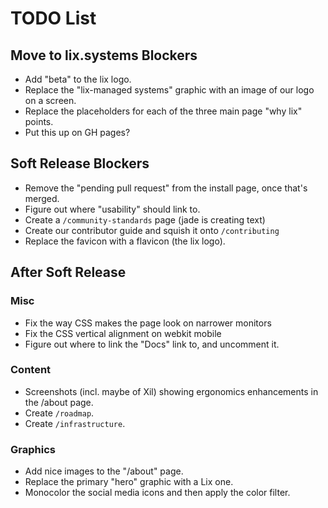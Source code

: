 TODO List
==========

## Move to lix.systems Blockers

- Add "beta" to the lix logo.
- Replace the "lix-managed systems" graphic with an image of our logo on a screen.
- Replace the placeholders for each of the three main page "why lix" points.
- Put this up on GH pages?

## Soft Release Blockers

- Remove the "pending pull request" from the install page, once that's merged.
- Figure out where "usability" should link to.
- Create a `/community-standards` page (jade is creating text)
- Create our contributor guide and squish it onto `/contributing`
- Replace the favicon with a flavicon (the lix logo).

## After Soft Release

### Misc

- Fix the way CSS makes the page look on narrower monitors
- Fix the CSS vertical alignment on webkit mobile
- Figure out where to link the "Docs" link to, and uncomment it.

### Content

- Screenshots (incl. maybe of Xil) showing ergonomics enhancements in the /about page.
- Create `/roadmap`.
- Create `/infrastructure`.
 
### Graphics
 
- Add nice images to the "/about" page.
- Replace the primary "hero" graphic with a Lix one.
- Monocolor the social media icons and then apply the color filter.
